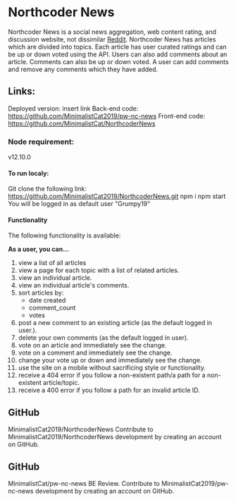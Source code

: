 # Northcoder News
Northcoder News is a social news aggregation, web content rating, and discussion website, not dissimilar [Reddit](https://www.reddit.com/).
Northcoder News has articles which are divided into topics. Each article has user curated ratings and can be up or down voted using the API. Users can also add comments about an article. Comments can also be up or down voted. A user can add comments and remove any comments which they have added.

## Links:
Deployed version: insert link
Back-end code: https://github.com/MinimalistCat2019/pw-nc-news
Front-end code: https://github.com/MinimalistCat/NorthcoderNews

### Node requirement:
v12.10.0

#### To run localy:
Git clone the following link: https://github.com/MinimalistCat2019/NorthcoderNews.git
npm i
npm start
You will be logged in as default user "Grumpy19"

#### Functionality
The following functionality is available:

**As a user, you can...**
1. view a list of all articles
2. view a page for each topic with a list of related articles.
3. view an individual article.
4. view an individual article's comments.
5. sort articles by:
   - date created
   - comment_count
   - votes
6. post a new comment to an existing article (as the default logged in user.).
7. delete your own comments (as the default logged in user).
8. vote on an article and immediately see the change.
9. vote on a comment and immediately see the change.
10. change your vote up or down and immediately see the change.
11. use the site on a mobile without sacrificing style or functionality.
12. receive a 404 error if you follow a non-existent path/a path for a non-existent article/topic.
13. receive a 400 error if you follow a path for an invalid article ID.


## GitHub 
MinimalistCat2019/NorthcoderNews
Contribute to MinimalistCat2019/NorthcoderNews development by creating an account on GitHub.

## GitHub
MinimalistCat/pw-nc-news
BE Review. Contribute to MinimalistCat2019/pw-nc-news development by creating an account on GitHub.
